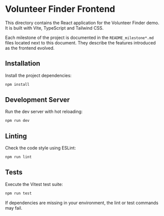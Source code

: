 # Volunteer Finder Frontend

This directory contains the React application for the Volunteer Finder demo. It is built with Vite, TypeScript and Tailwind CSS.

Each milestone of the project is documented in the `README_milestone*.md` files located next to this document. They describe the features introduced as the frontend evolved.

## Installation

Install the project dependencies:

```bash
npm install
```

## Development Server

Run the dev server with hot reloading:

```bash
npm run dev
```

## Linting

Check the code style using ESLint:

```bash
npm run lint
```

## Tests

Execute the Vitest test suite:

```bash
npm run test
```

If dependencies are missing in your environment, the lint or test commands may fail.

